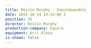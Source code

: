```yaml
---
title: Róisín Murphy - Unputdownable
date: 2015-10-14 19:15:00 Z
position: 35
director: Róisín Murphy
production-company: Squire
equipment: Arri Alexa
is-shown: false
---
```


